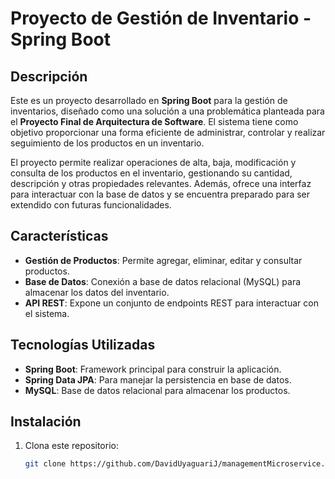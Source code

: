 # Proyecto de Gestión de Inventario - Spring Boot

## Descripción

Este es un proyecto desarrollado en **Spring Boot** para la gestión de inventarios, diseñado como una solución a una problemática planteada para el **Proyecto Final de Arquitectura de Software**. El sistema tiene como objetivo proporcionar una forma eficiente de administrar, controlar y realizar seguimiento de los productos en un inventario.

El proyecto permite realizar operaciones de alta, baja, modificación y consulta de los productos en el inventario, gestionando su cantidad, descripción y otras propiedades relevantes. Además, ofrece una interfaz para interactuar con la base de datos y se encuentra preparado para ser extendido con futuras funcionalidades.

## Características

- **Gestión de Productos**: Permite agregar, eliminar, editar y consultar productos.
- **Base de Datos**: Conexión a base de datos relacional (MySQL) para almacenar los datos del inventario.
- **API REST**: Expone un conjunto de endpoints REST para interactuar con el sistema.

## Tecnologías Utilizadas

- **Spring Boot**: Framework principal para construir la aplicación.
- **Spring Data JPA**: Para manejar la persistencia en base de datos.
- **MySQL**: Base de datos relacional para almacenar los productos.

## Instalación

1. Clona este repositorio:

   ```bash
   git clone https://github.com/DavidUyaguariJ/managementMicroservice.git
